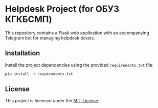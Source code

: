 # Helpdesk Project (for ОБУЗ КГКБСМП)

This repository contains a Flask web application with an accompanying Telegram bot for managing helpdesk tickets.

## Installation

Install the project dependencies using the provided `requirements.txt` file:

```bash
pip install -r requirements.txt
```

## License

This project is licensed under the [MIT License](LICENSE).
